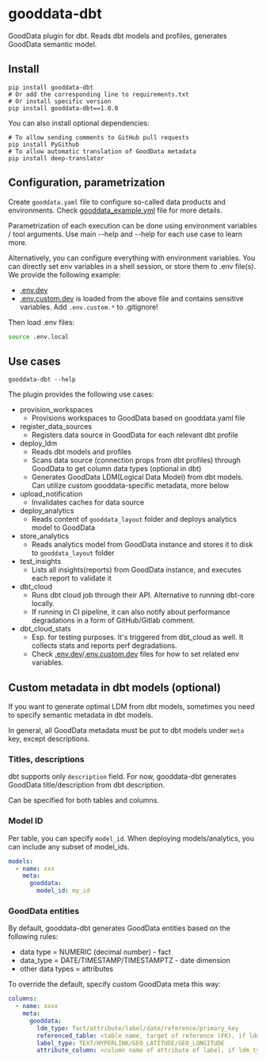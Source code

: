 # gooddata-dbt
GoodData plugin for dbt. Reads dbt models and profiles, generates GoodData semantic model.

## Install

```shell
pip install gooddata-dbt
# Or add the corresponding line to requirements.txt
# Or install specific version
pip install gooddata-dbt==1.0.0
```

You can also install optional dependencies:
```shell
# To allow sending comments to GitHub pull requests
pip install PyGithub
# To allow automatic translation of GoodData metadata
pip install deep-translator
```

## Configuration, parametrization
Create `gooddata.yaml` file to configure so-called data products and environments.
Check [gooddata_example.yml](gooddata_example.yml) file for more details.

Parametrization of each execution can be done using environment variables / tool arguments.
Use main --help and --help for each use case to learn more.

Alternatively, you can configure everything with environment variables.
You can directly set env variables in a shell session, or store them to .env file(s).
We provide the following example:
- [.env.dev](.env.dev)
- [.env.custom.dev](.env.custom.dev) is loaded from the above file and contains sensitive variables.
  Add `.env.custom.*` to .gitignore!

Then load .env files:
```bash
source .env.local
```

## Use cases
```shell
gooddata-dbt --help
```
The plugin provides the following use cases:
- provision_workspaces
  - Provisions workspaces to GoodData based on gooddata.yaml file
- register_data_sources
  - Registers data source in GoodData for each relevant dbt profile
- deploy_ldm
  - Reads dbt models and profiles
  - Scans data source (connection props from dbt profiles) through GoodData to get column data types (optional in dbt)
  - Generates GoodData LDM(Logical Data Model) from dbt models. Can utilize custom gooddata-specific metadata, more below
- upload_notification
  - Invalidates caches for data source
- deploy_analytics
  - Reads content of `gooddata_layout` folder and deploys analytics model to GoodData
- store_analytics
  - Reads analytics model from GoodData instance and stores it to disk to `gooddata_layout` folder
- test_insights
  - Lists all insights(reports) from GoodData instance, and executes each report to validate it
- dbt_cloud
  - Runs dbt cloud job through their API. Alternative to running dbt-core locally.
  - If running in CI pipeline, it can also notify about performance degradations in a form of GitHub/Gitlab comment.
- dbt_cloud_stats
  - Esp. for testing purposes. It's triggered from dbt_cloud as well. It collects stats and reports perf degradations.
  - Check [.env.dev](.env.dev)/[.env.custom.dev](.env.custom.dev) files for how to set related env variables.

## Custom metadata in dbt models (optional)
If you want to generate optimal LDM from dbt models, sometimes you need to specify semantic metadata in dbt models.

In general, all GoodData metadata must be put to dbt models under `meta` key, except descriptions.

### Titles, descriptions
dbt supports only `description` field. For now, gooddata-dbt generates GoodData title/description from dbt description.

Can be specified for both tables and columns.

### Model ID
Per table, you can specify `model_id`. When deploying models/analytics, you can include any subset of model_ids.
```yaml
models:
  - name: xxx
    meta:
      gooddata:
        model_id: my_id
```

### GoodData entities
By default, gooddata-dbt generates GoodData entities based on the following rules:
- data type = NUMERIC (decimal number) - fact
- data_type = DATE/TIMESTAMP/TIMESTAMPTZ - date dimension
- other data types = attributes

To override the default, specify custom GoodData meta this way:
```yaml
columns:
  - name: xxxx
    meta:
      gooddata:
        ldm_type: fact/attribute/label/date/reference/primary_key
        referenced_table: <table name, target of reference (FK), if ldm_type=reference>
        label_type: TEXT/HYPERLINK/GEO_LATITUDE/GEO_LONGITUDE
        attribute_column: <column name of attribute of label, if ldm_type=label>
```
